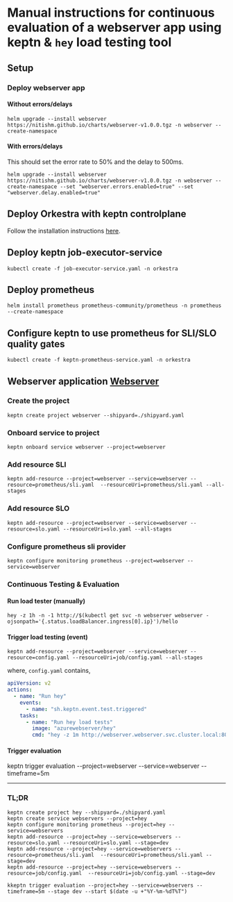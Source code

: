 # Manual instructions for continuous evaluation of a webserver app using keptn & `hey` load testing tool

## Setup

### Deploy webserver app

#### Without errors/delays

```console
helm upgrade --install webserver https://nitishm.github.io/charts/webserver-v1.0.0.tgz -n webserver --create-namespace
```

#### With errors/delays

This should set the error rate to 50% and the delay to 500ms.

```console
helm upgrade --install webserver https://nitishm.github.io/charts/webserver-v1.0.0.tgz -n webserver --create-namespace --set "webserver.errors.enabled=true" --set "webserver.delay.enabled=true"
```

## Deploy Orkestra with keptn controlplane

Follow the installation instructions [here](https://github.com/Azure/orkestra#installation-).

## Deploy keptn job-executor-service

```console
kubectl create -f job-executor-service.yaml -n orkestra
```

## Deploy prometheus

```console
helm install prometheus prometheus-community/prometheus -n prometheus --create-namespace
```

## Configure keptn to use prometheus for SLI/SLO quality gates

```console
kubectl create -f keptn-prometheus-service.yaml -n orkestra
```

## Webserver application [Webserver](https://github.com/nitishm/k8s-webserver-app)

### Create the project

```console
keptn create project webserver --shipyard=./shipyard.yaml
```

### Onboard service to project

```console
keptn onboard service webserver --project=webserver
```

### Add resource SLI

```console
keptn add-resource --project=webserver --service=webserver --resource=prometheus/sli.yaml  --resourceUri=prometheus/sli.yaml --all-stages
```

### Add resource SLO

```console
keptn add-resource --project=webserver --service=webserver --resource=slo.yaml --resourceUri=slo.yaml --all-stages
```

### Configure prometheus sli provider

```console
keptn configure monitoring prometheus --project=webserver --service=webserver
```

### Continuous Testing & Evaluation

#### Run load tester (manually)

```console
hey -z 1h -n -1 http://$(kubectl get svc -n webserver webserver -ojsonpath='{.status.loadBalancer.ingress[0].ip}')/hello
```

#### Trigger load testing (event)

```console
keptn add-resource --project=webserver --service=webserver --resource=config.yaml --resourceUri=job/config.yaml --all-stages
```

where, `config.yaml` contains,

```yaml
apiVersion: v2
actions:
  - name: "Run hey"
    events:
      - name: "sh.keptn.event.test.triggered"
    tasks:
      - name: "Run hey load tests"
        image: "azurewebserver/hey"
        cmd: "hey -z 1m http://webserver.webserver.svc.cluster.local:80/hello"
```

#### Trigger evaluation

keptn trigger evaluation --project=webserver --service=webserver --timeframe=5m

---

### TL;DR

```console
keptn create project hey --shipyard=./shipyard.yaml                     
keptn create service webservers --project=hey      
keptn configure monitoring prometheus --project=hey --service=webservers
keptn add-resource --project=hey --service=webservers --resource=slo.yaml --resourceUri=slo.yaml --stage=dev
keptn add-resource --project=hey --service=webservers --resource=prometheus/sli.yaml  --resourceUri=prometheus/sli.yaml --stage=dev
keptn add-resource --project=hey --service=webservers --resource=job/config.yaml  --resourceUri=job/config.yaml --stage=dev

kkeptn trigger evaluation --project=hey --service=webservers --timeframe=5m --stage dev --start $(date -u +"%Y-%m-%dT%T")
```
